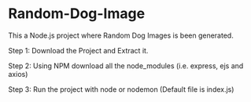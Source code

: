 # Random-Dog-Image

This a Node.js project where Random Dog Images is been generated.

Step 1: Download the Project and Extract it.

Step 2: Using NPM download all the node_modules (i.e. express, ejs and axios)

Step 3: Run the project with node or nodemon (Default file is index.js)
